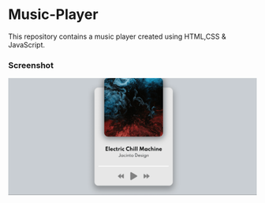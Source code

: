 # Music-Player

This repository contains a music player created using HTML,CSS &amp; JavaScript.

### Screenshot

![](./img/Music-Player.png)
